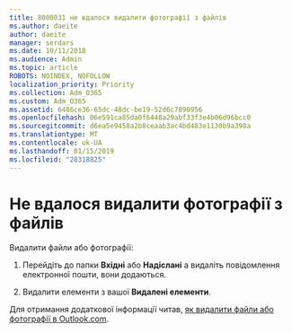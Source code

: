 ```yaml
---
title: 8000031 не вдалося видалити фотографії з файлів
ms.author: daeite
author: daeite
manager: serdars
ms.date: 10/11/2018
ms.audience: Admin
ms.topic: article
ROBOTS: NOINDEX, NOFOLLOW
localization_priority: Priority
ms.collection: Adm_O365
ms.custom: Adm_O365
ms.assetid: 6486ce36-65dc-48dc-be19-52d6c7890956
ms.openlocfilehash: 06e591ca85da0f6448a29abf33f3e4b06d96bcc0
ms.sourcegitcommit: d6ea5e9458a2b8ceaab3ac4bd483e1130b9a398a
ms.translationtype: MT
ms.contentlocale: uk-UA
ms.lasthandoff: 01/15/2019
ms.locfileid: "28318825"
---
```

# <a name="unable-to-delete-photos-from-files"></a>Не вдалося видалити фотографії з файлів

Видалити файли або фотографії:
  
1. Перейдіть до папки **Вхідні** або **Надіслані** а видаліть повідомлення електронної пошти, вони додаються. 
    
2. Видалити елементи з вашої **Видалені елементи**. 
    
Для отримання додаткової інформації читав, [як видалити файли або фотографії в Outlook.com](https://support.office.com/article/bae0531f-040f-4c42-90b9-786ca718c16d.aspx).
  

